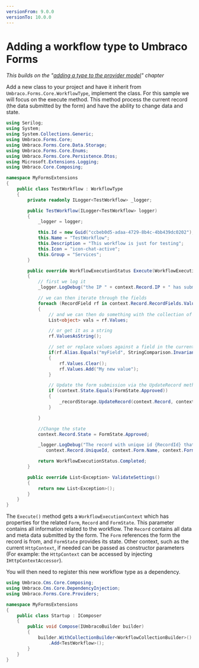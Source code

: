 ```yaml
---
versionFrom: 9.0.0
versionTo: 10.0.0
---
```


# Adding a workflow type to Umbraco Forms

*This builds on the "[adding a type to the provider model](Adding-a-Type.md)" chapter*

Add a new class to your project and have it inherit from `Umbraco.Forms.Core.WorkflowType`, implement the class. For this sample we will focus on the execute method. This method process the current record (the data submitted by the form) and have the ability to change data and state.

```csharp
using Serilog;
using System;
using System.Collections.Generic;
using Umbraco.Forms.Core;
using Umbraco.Forms.Core.Data.Storage;
using Umbraco.Forms.Core.Enums;
using Umbraco.Forms.Core.Persistence.Dtos;
using Microsoft.Extensions.Logging;
using Umbraco.Core.Composing;

namespace MyFormsExtensions
{
    public class TestWorkflow : WorkflowType
    {
        private readonly ILogger<TestWorkflow> _logger;

        public TestWorkflow(ILogger<TestWorkflow> logger)
        {
            _logger = logger;

            this.Id = new Guid("ccbeb0d5-adaa-4729-8b4c-4bb439dc0202");
            this.Name = "TestWorkflow";
            this.Description = "This workflow is just for testing";
            this.Icon = "icon-chat-active";
            this.Group = "Services";
        }

        public override WorkflowExecutionStatus Execute(WorkflowExecutionContext context)
        {
            // first we log it
            _logger.LogDebug("the IP " + context.Record.IP + " has submitted a record");

            // we can then iterate through the fields
            foreach (RecordField rf in context.Record.RecordFields.Values)
            {
                // and we can then do something with the collection of values on each field
                List<object> vals = rf.Values;

                // or get it as a string
                rf.ValuesAsString();

                // set or replace values against a field in the current form submission
                if(rf.Alias.Equals("myField", StringComparison.InvariantCulture))
                {
                    rf.Values.Clear();
                    rf.Values.Add("My new value");
                }

                // Update the form submission via the UpdateRecord method, but only when the Workflow is in an Approval chain. If not in an Approval chain, the values are still saved against the RecordField.
                if (context.State.Equals(FormState.Approved))
                {
                    _recordStorage.UpdateRecord(context.Record, context.Form);
                }

            }

            //Change the state
            context.Record.State = FormState.Approved;

            _logger.LogDebug("The record with unique id {RecordId} that was submitted via the Form {FormName} with id {FormId} has been changed to {RecordState} state",
               context.Record.UniqueId, context.Form.Name, context.Form.Id, "approved");

            return WorkflowExecutionStatus.Completed;
        }

        public override List<Exception> ValidateSettings()
        {
            return new List<Exception>();
        }
    }
}
```

The `Execute()` method gets a `WorkflowExecutionContext` which has properties for the related `Form`, `Record` and `FormState`.  This parameter contains all information related to the workflow.  The `Record` contains all data and meta data submitted by the form. The `Form` references the form the record is from, and `FormState` provides its state.  Other context, such as the current `HttpContext`, if needed can be passed as constructor parameters (For example: the `HttpContext` can be accessed by injecting `IHttpContextAccessor`).

You will then need to register this new workflow type as a dependency.

```csharp
using Umbraco.Cms.Core.Composing;
using Umbraco.Cms.Core.DependencyInjection;
using Umbraco.Forms.Core.Providers;

namespace MyFormsExtensions
{
    public class Startup : IComposer
    {
        public void Compose(IUmbracoBuilder builder)
        {
            builder.WithCollectionBuilder<WorkflowCollectionBuilder>()
                .Add<TestWorkflow>();
        }
    }
}
```

